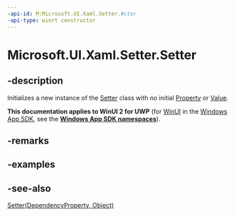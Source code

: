 ```yaml
---
-api-id: M:Microsoft.UI.Xaml.Setter.#ctor
-api-type: winrt constructor
---
```


<!-- Method syntax
public Setter()
-->

# Microsoft.UI.Xaml.Setter.Setter

## -description
Initializes a new instance of the [Setter](setter.md) class with no initial [Property](setter_property.md) or [Value](setter_value.md).

**This documentation applies to WinUI 2 for UWP** (for [WinUI](/windows/apps/winui/winui3/) in the [Windows App SDK](/windows/apps/windows-app-sdk/), see the **[Windows App SDK namespaces](/windows/windows-app-sdk/api/winrt/)**).

## -remarks

## -examples

## -see-also
[Setter(DependencyProperty, Object)](setter_setter_1747817161.md)
